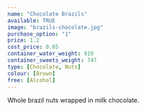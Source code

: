 ```yaml
---
name: "Chocolate Brazils"
available: TRUE
image: "brazils-chocolate.jpg"
purchase_option: "1"
price: 1.2
cost_price: 0.65
container_water_weight: 919
container_sweets_weight: 747
type: [Chocolate, Nuts]
colour: [Brown]
free: [Alcohol]
---
```

Whole brazil nuts wrapped in milk chocolate.